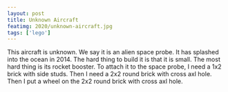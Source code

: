 ```yaml
---
layout: post
title: Unknown Aircraft
featimg: 2020/unknown-aircraft.jpg
tags: ['lego']
---
```


This aircraft is unknown. We say it is an alien space probe. It has splashed into the ocean in 2014. The hard thing to build it is that it is small. The most hard thing is its rocket booster. To attach it to the space probe, I need a 1x2 brick with side studs. Then I need a 2x2 round brick with cross axl hole. Then I put a wheel on the 2x2 round brick with cross axl hole.
